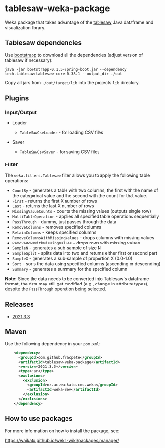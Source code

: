 # tablesaw-weka-package
Weka package that takes advantage of the [tablesaw](https://jtablesaw.github.io/tablesaw/) 
Java dataframe and visualization library.


## Tablesaw dependencies

Use [bootstrapp](https://github.com/fracpete/bootstrapp) to download all
the dependencies (adjust version of tablesaw if necessary):

```commandline
java -jar bootstrapp-0.1.5-spring-boot.jar --dependency tech.tablesaw:tablesaw-core:0.38.1 --output_dir ./out
```

Copy all jars from `./out/target/lib` into the projects `lib` directory.


## Plugins

### Input/Output

* Loader

  * `TableSawCsvLoader` - for loading CSV files
  
* Saver

  * `TableSawCsvSaver` - for saving CSV files

  
### Filter

The `weka.filters.Tablesaw` filter allows you to apply the following table
operations:

  * `CountBy` - generates a table with two columns, the first with the name of the categorical value and the second with the count for that value.
  * `First` - returns the first X number of rows
  * `Last` - returns the last X number of rows
  * `MissingValueCounts` - counts the missing values (outputs single row)
  * `MultiTableOperation` - applies all specified table operations sequentially
  * `PassThrough` - dummy, just passes through the data
  * `RemoveColumns` - removes specified columns
  * `RetainColumns` - keeps specified columns
  * `RemoveColumnsWithMissingValues` - drops columns with missing values
  * `RemoveRowsWithMissingValues` - drops rows with missing values
  * `SampleN` - generates a sub-sample of size N
  * `SampleSplit` - splits data into two and returns either first or second part
  * `SampleX` - generates a sub-sample of proportion X (0.0-1.0)
  * `Sort` - sorts the data using specified columns (ascending or descending)
  * `Summary` - generates a summary for the specified column

**Note:** Since the data needs to be converted into Tablesaw's dataframe format,
the data may still get modified (e.g., change in attribute types), despite the 
`PassThrough` operation being selected.


## Releases

* [2021.3.3](https://github.com/fracpete/matlab-weka-package/releases/download/v2021.3.3/tablesaw-2021.3.3.zip)


## Maven

Use the following dependency in your `pom.xml`:

```xml
    <dependency>
      <groupId>com.github.fracpete</groupId>
      <artifactId>tablesaw-weka-package</artifactId>
      <version>2021.3.3</version>
      <type>jar</type>
      <exclusions>
        <exclusion>
          <groupId>nz.ac.waikato.cms.weka</groupId>
          <artifactId>weka-dev</artifactId>
        </exclusion>
      </exclusions>
    </dependency>
```


## How to use packages

For more information on how to install the package, see:

https://waikato.github.io/weka-wiki/packages/manager/

